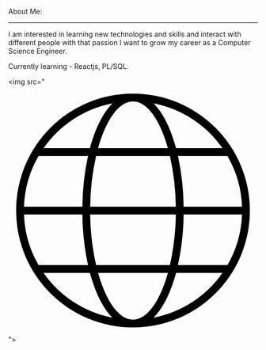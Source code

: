About Me:
<hr/>
I am interested in learning new technologies and skills and interact with different people with that passion I want to grow my career as a Computer Science Engineer.

Currently learning - Reactjs, PL/SQL.

<img src="<svg xmlns="http://www.w3.org/2000/svg" data-name="Layer 1" viewBox="0 0 64 64" id="internet"><path d="M32,2A30,30,0,1,0,62,32,30.034,30.034,0,0,0,32,2Zm0,2c3.647,0,6.945,4.8,8.959,12H23.041C25.055,8.8,28.353,4,32,4ZM21.01,31a61.924,61.924,0,0,1,1.519-13H41.471A61.924,61.924,0,0,1,42.99,31Zm21.98,2a61.924,61.924,0,0,1-1.519,13H22.529A61.924,61.924,0,0,1,21.01,33ZM26.713,4.507c-2.4,2.407-4.4,6.422-5.765,11.493H9.042A28.05,28.05,0,0,1,26.713,4.507ZM7.767,18h12.69a63.948,63.948,0,0,0-1.446,13H4.025A27.808,27.808,0,0,1,7.767,18ZM4.025,33H19.011a63.948,63.948,0,0,0,1.446,13H7.767A27.808,27.808,0,0,1,4.025,33ZM9.042,48H20.948c1.361,5.071,3.363,9.086,5.765,11.493A28.05,28.05,0,0,1,9.042,48ZM32,60c-3.647,0-6.945-4.8-8.959-12H40.959C38.945,55.2,35.647,60,32,60Zm5.287-.507c2.4-2.407,4.4-6.422,5.765-11.493H54.958A28.05,28.05,0,0,1,37.287,59.493ZM56.233,46H43.543a63.948,63.948,0,0,0,1.446-13H59.975A27.808,27.808,0,0,1,56.233,46Zm3.742-15H44.989a63.948,63.948,0,0,0-1.446-13h12.69A27.808,27.808,0,0,1,59.975,31ZM43.052,16c-1.361-5.071-3.363-9.086-5.765-11.493A28.05,28.05,0,0,1,54.958,16Z"></path></svg>">
